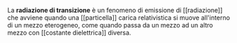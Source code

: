 La **radiazione di transizione** è un fenomeno di emissione di [[radiazione]] che avviene quando una [[particella]] carica relativistica si muove all'interno di un mezzo eterogeneo, come quando passa da un mezzo ad un altro mezzo con [[costante dielettrica]] diversa.